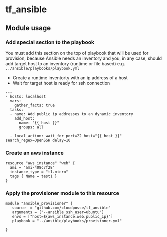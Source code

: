 # tf_ansible

## Module usage

### Add special section to the playbook
You must add this section on the top of playbook that will be used for provision,
because Ansible needs an inventory and you, in any case, should add target host to an inventory (runtime or file based)
e.g. `../ansible/playbooks/playbook.yml`
* Create a runtime inventorty with an ip address of a host
* Wait for target host is ready for ssh connection

```
---
- hosts: localhost
  vars:
    gather_facts: true
  tasks:
  - name: Add public ip addresses to an dynamic inventory
    add_host:
      name: "{{ host }}"
      groups: all

  - local_action: wait_for port=22 host="{{ host }}" search_regex=OpenSSH delay=10
```

### Create an aws instance
```
resource "aws_instance" "web" {
  ami = "ami-408c7f28"
  instance_type = "t1.micro"
  tags { Name = test1 }
}
```

### Apply the provisioner module to this resource
```
module "ansible_provisioner" {
   source  = "github.com/cloudposse/tf_ansible"
   arguments = ["--ansible_ssh_user=ubuntu"]
   envs = ["host=${aws_instance.web.public_ip}"]
   playbook = "../ansible/playbooks/provisioner.yml"

}
```
